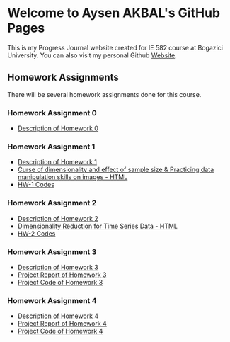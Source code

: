 # Welcome to Aysen AKBAL's GitHub Pages
This is my Progress Journal website created for IE 582 course at Bogazici University. You can also visit my personal Github [Website](https://github.com/AysenAkbal).

## Homework Assignments
There will be several homework assignments done for this course.

### Homework Assignment 0
* [Description of Homework 0](files/IE582_Fall21_Homework_0.pdf)

### Homework Assignment 1
* [Description of Homework 1](files/HW-1/IE582_Fall21_Homework1.pdf)
* [Curse of dimensionality and effect of sample size & Practicing data manipulation skills on images - HTML](files/HW-1/HW1.html)
* [HW-1 Codes](files/HW-1/HW1.ipynb)

### Homework Assignment 2
* [Description of Homework 2](files/HW-2/IE582_Fall21_Homework2.pdf)
* [Dimensionality Reduction for Time Series Data - HTML](files/HW-2/IE-582.HW2.html)
* [HW-2 Codes](files/HW-2/IE-582.HW2.ipynb)

### Homework Assignment 3
* [Description of Homework 3](files/HW-3/IE582_Fall21_Homework3.pdf)
* [Project Report of Homework 3](files/HW-3/HW-3.final.html)
* [Project Code of Homework 3](files/HW-3/HW-3.final.ipynb)

### Homework Assignment 4
* [Description of Homework 4](files/HW-4/IE582_Fall21_Homework4.pdf)
* [Project Report of Homework 4](files/HW-4/HW_4.html)
* [Project Code of Homework 4](files/HW-4/HW_4.ipynb)